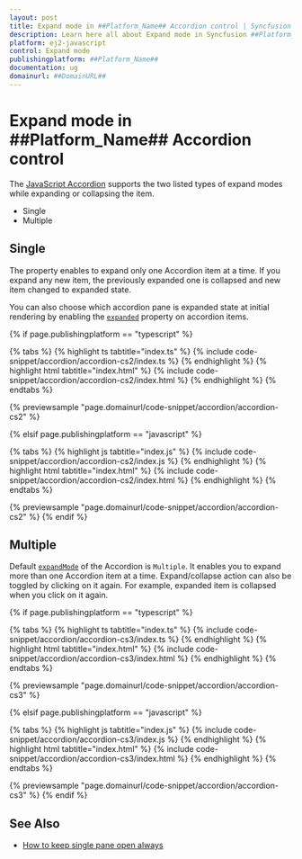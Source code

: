 ```yaml
---
layout: post
title: Expand mode in ##Platform_Name## Accordion control | Syncfusion
description: Learn here all about Expand mode in Syncfusion ##Platform_Name## Accordion control of Syncfusion Essential JS 2 and more.
platform: ej2-javascript
control: Expand mode 
publishingplatform: ##Platform_Name##
documentation: ug
domainurl: ##DomainURL##
---
```


# Expand mode in ##Platform_Name## Accordion control

 The [JavaScript Accordion](https://www.syncfusion.com/javascript-ui-controls/js-accordion) supports the two listed types of expand modes while expanding or collapsing the item.

* Single
* Multiple

## Single

The property enables to expand only one Accordion item at a time. If you expand any new item, the previously expanded one is collapsed and new item changed to expanded state.

You can also choose which accordion pane is expanded state at initial rendering by enabling the [`expanded`](../api/accordion/accordionItemModel/#expanded) property on accordion items.

{% if page.publishingplatform == "typescript" %}

 {% tabs %}
{% highlight ts tabtitle="index.ts" %}
{% include code-snippet/accordion/accordion-cs2/index.ts %}
{% endhighlight %}
{% highlight html tabtitle="index.html" %}
{% include code-snippet/accordion/accordion-cs2/index.html %}
{% endhighlight %}
{% endtabs %}
        
{% previewsample "page.domainurl/code-snippet/accordion/accordion-cs2" %}

{% elsif page.publishingplatform == "javascript" %}

{% tabs %}
{% highlight js tabtitle="index.js" %}
{% include code-snippet/accordion/accordion-cs2/index.js %}
{% endhighlight %}
{% highlight html tabtitle="index.html" %}
{% include code-snippet/accordion/accordion-cs2/index.html %}
{% endhighlight %}
{% endtabs %}

{% previewsample "page.domainurl/code-snippet/accordion/accordion-cs2" %}
{% endif %}

## Multiple

Default [`expandMode`](../api/accordion/#expandmode) of the Accordion is `Multiple`. It enables you to expand more than one Accordion item at a time. Expand/collapse action can also be toggled by clicking on it again. For example, expanded item is collapsed when you click on it again.

{% if page.publishingplatform == "typescript" %}

 {% tabs %}
{% highlight ts tabtitle="index.ts" %}
{% include code-snippet/accordion/accordion-cs3/index.ts %}
{% endhighlight %}
{% highlight html tabtitle="index.html" %}
{% include code-snippet/accordion/accordion-cs3/index.html %}
{% endhighlight %}
{% endtabs %}
        
{% previewsample "page.domainurl/code-snippet/accordion/accordion-cs3" %}

{% elsif page.publishingplatform == "javascript" %}

{% tabs %}
{% highlight js tabtitle="index.js" %}
{% include code-snippet/accordion/accordion-cs3/index.js %}
{% endhighlight %}
{% highlight html tabtitle="index.html" %}
{% include code-snippet/accordion/accordion-cs3/index.html %}
{% endhighlight %}
{% endtabs %}

{% previewsample "page.domainurl/code-snippet/accordion/accordion-cs3" %}
{% endif %}

## See Also

* [How to keep single pane open always](./how-to/to-keep-single-pane-open-always)